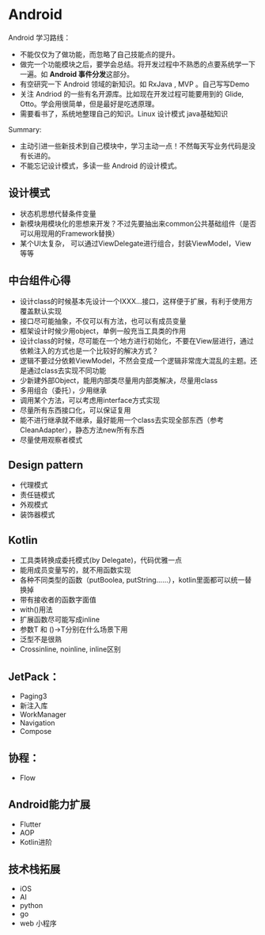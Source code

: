 # Android

Android 学习路线：

- 不能仅仅为了做功能，而忽略了自己技能点的提升。
- 做完一个功能模块之后，要学会总结。将开发过程中不熟悉的点要系统学一下一遍。如 **Android 事件分发**这部分。
- 有空研究一下 Android 领域的新知识。如 RxJava , MVP 。自己写写Demo
- 关注 Andriod 的一些有名开源库。比如现在开发过程可能要用到的 Glide, Otto。学会用很简单，但是最好是吃透原理。
- 需要看书了，系统地整理自己的知识。Linux 设计模式 java基础知识

Summary:

- 主动引进一些新技术到自己模块中，学习主动一点！不然每天写业务代码是没有长进的。
- 不能忘记设计模式，多读一些 Android 的设计模式。

## 设计模式

- 状态机思想代替条件变量
- 新模块用模块化的思想来开发？不过先要抽出来common公共基础组件（是否可以用现用的Framework替换）
- 某个UI太复杂， 可以通过ViewDelegate进行组合，封装ViewModel，View等等

## 中台组件心得

- 设计class的时候基本先设计一个IXXX…接口，这样便于扩展，有利于使用方覆盖默认实现
- 接口尽可能抽象，不仅可以有方法，也可以有成员变量
- 框架设计时候少用object，单例一般充当工具类的作用
- 设计class的时候，尽可能在一个地方进行初始化，不要在View层进行，通过依赖注入的方式也是一个比较好的解决方式？
- 逻辑不要过分依赖ViewModel，不然会变成一个逻辑非常庞大混乱的主题。还是通过class去实现不同功能
- 少新建外部Object，能用内部类尽量用内部类解决，尽量用class
- 多用组合（委托），少用继承
- 调用某个方法，可以考虑用interface方式实现
- 尽量所有东西接口化，可以保证复用
- 能不进行继承就不继承，最好能用一个class去实现全部东西（参考CleanAdapter），静态方法new所有东西
- 尽量使用观察者模式

## Design pattern

- 代理模式
- 责任链模式
- 外观模式
- 装饰器模式

## Kotlin

- 工具类转换成委托模式(by Delegate)，代码优雅一点
- 能用成员变量写的，就不用函数实现
- 各种不同类型的函数（putBoolea, putString……），kotlin里面都可以统一替换掉
- 带有接收者的函数字面值
- with()用法
- 扩展函数尽可能写成inline
- 参数T 和 ()->T分别在什么场景下用
- 泛型不是很熟
- Crossinline, noinline, inline区别

## JetPack：

- Paging3
- 新注入库
- WorkManager
- Navigation
- Compose

## 协程：

- Flow

## Android能力扩展

- Flutter
- AOP
- Kotlin进阶

## 技术栈拓展

- iOS
- AI
- python
- go
- web 小程序
